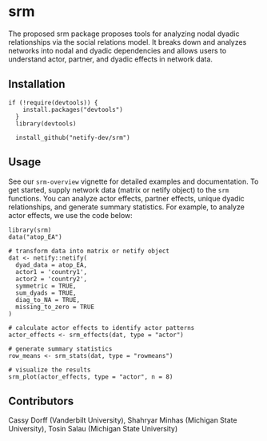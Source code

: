 # srm

The proposed srm package proposes tools for analyzing nodal dyadic relationships via the social relations model. It breaks down and analyzes networks into nodal and dyadic dependencies and allows users to understand actor, partner, and dyadic effects in network data.

## Installation

    if (!require(devtools)) {
        install.packages("devtools")
      }
      library(devtools)

      install_github("netify-dev/srm")
      
## Usage

See our `srm-overview` vignette for detailed examples and documentation. To get started, supply network data (matrix or netify object) to the `srm` functions. You can analyze actor effects, partner effects, unique dyadic relationships, and generate summary statistics. For example, to analyze actor effects, we use the code below:


    library(srm)
    data("atop_EA")
    
    # transform data into matrix or netify object
    dat <- netify::netify(
      dyad_data = atop_EA,
      actor1 = 'country1',
      actor2 = 'country2',
      symmetric = TRUE,
      sum_dyads = TRUE,
      diag_to_NA = TRUE,
      missing_to_zero = TRUE
    )
    
    # calculate actor effects to identify actor patterns
    actor_effects <- srm_effects(dat, type = "actor")
    
    # generate summary statistics
    row_means <- srm_stats(dat, type = "rowmeans")
    
    # visualize the results
    srm_plot(actor_effects, type = "actor", n = 8)


## Contributors 

Cassy Dorff (Vanderbilt University), Shahryar Minhas (Michigan State University), Tosin Salau (Michigan State University)